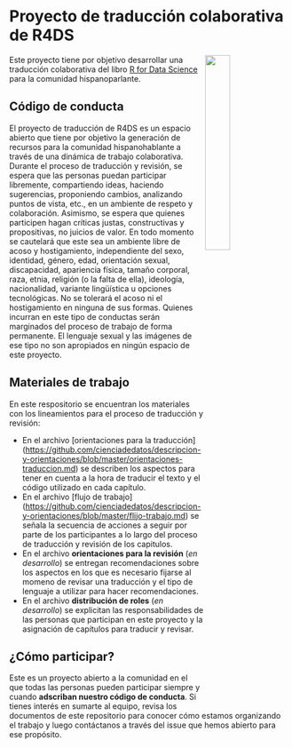 # Proyecto de traducción colaborativa de R4DS

<a href="url"><img src="https://github.com/cienciadedatos/descripcion-y-orientaciones/blob/master/R4DS.png" align="right" width="30%"></a>

Este proyecto tiene por objetivo desarrollar una traducción colaborativa del libro [R for Data Science](http://r4ds.had.co.nz/) para la comunidad hispanoparlante. 


## Código de conducta
El proyecto de traducción de R4DS es un espacio abierto que tiene por objetivo la generación de recursos para la comunidad hispanohablante a través de una dinámica de trabajo colaborativa. Durante el proceso de traducción y revisión, se espera que las personas puedan participar libremente, compartiendo ideas, haciendo sugerencias, proponiendo cambios, analizando puntos de vista, etc., en un ambiente de respeto y colaboración. Asimismo, se espera que quienes participen hagan críticas justas, constructivas y propositivas, no juicios de valor. 
En todo momento se cautelará que este sea un ambiente libre de acoso y hostigamiento, independiente del sexo, identidad, género, edad, orientación sexual, discapacidad, apariencia física, tamaño corporal, raza, etnia, religión (o la falta de ella), ideología, nacionalidad, variante lingüística u opciones tecnológicas. No se tolerará el acoso ni el hostigamiento en ninguna de sus formas. Quienes incurran en este tipo de conductas serán marginados del proceso de trabajo de forma permanente. El lenguaje sexual y las imágenes de ese tipo no son apropiados en ningún espacio de este proyecto. 

## Materiales de trabajo

En este respositorio se encuentran los materiales con los lineamientos para el proceso de traducción y revisión:

* En el archivo [orientaciones para la traducción] (https://github.com/cienciadedatos/descripcion-y-orientaciones/blob/master/orientaciones-traduccion.md) se describen los aspectos para tener en cuenta a la hora de traducir el texto y el código utilizado en cada capítulo.
* En el archivo [flujo de trabajo] (https://github.com/cienciadedatos/descripcion-y-orientaciones/blob/master/flijo-trabajo.md) se señala la secuencia de acciones a seguir por parte de los participantes a lo largo del proceso de traducción y revisión de los capitulos. 
* En el archivo __orientaciones para la revisión__ (_en desarrollo_) se entregan recomendaciones sobre los aspectos en los que es necesario fijarse al momeno de revisar una traducción y el tipo de lenguaje a utilizar para hacer recomendaciones. 
* En el archivo __distribución de roles__ (_en desarrollo_) se explicitan las responsabilidades de las personas que participan en este proyecto y la asignación de capítulos para traducir y revisar. 

## ¿Cómo participar?

Este es un proyecto abierto a la comunidad en el que todas las personas pueden participar siempre y cuando __adscriban nuestro código de conducta__. Si tienes interés en sumarte al equipo, revisa los documentos de este repositorio para conocer cómo estamos organizando el trabajo y luego contáctanos a través del issue que hemos abierto para ese propósito. 


